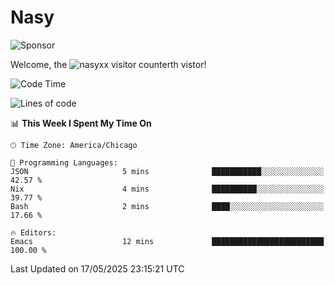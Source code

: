 # Nasy

<!--
<p align="center">
<img height="200" src="https://github-readme-stats.vercel.app/api?username=nasyxx&count_private=true&show_icons=true&theme=dracula&include_all_commits=true"/>
<img height="200" src="https://github-readme-stats.vercel.app/api/top-langs/?username=nasyxx&theme=dracula&hide=html,jupyter+notebook&count_private=true&show_icons=true"/>
</p>

  
----------------
-->

![Sponsor](https://img.shields.io/static/v1.svg?label=Sponsor&message=%E2%9D%A4&logo=GitHub&style=flat&color=pink)
 
Welcome, the ![nasyxx visitor counter](https://count.getloli.com/get/@nasyxx?theme=rule34)th vistor!
 
<!--START_SECTION:waka-->
![Code Time](http://img.shields.io/badge/Code%20Time-4%2C748%20hrs%2049%20mins-blue)

![Lines of code](https://img.shields.io/badge/From%20Hello%20World%20I%27ve%20Written-6.3%20million%20lines%20of%20code-blue)

📊 **This Week I Spent My Time On** 

```text
🕑︎ Time Zone: America/Chicago

💬 Programming Languages: 
JSON                     5 mins              ███████████░░░░░░░░░░░░░░   42.57 % 
Nix                      4 mins              ██████████░░░░░░░░░░░░░░░   39.77 % 
Bash                     2 mins              ████░░░░░░░░░░░░░░░░░░░░░   17.66 % 

🔥 Editors: 
Emacs                    12 mins             █████████████████████████   100.00 % 
```


 Last Updated on 17/05/2025 23:15:21 UTC
<!--END_SECTION:waka-->

<!-- ![visitors](https://visitor-badge.laobi.icu/badge?page_id=nasyxx.nasyxx) -->
